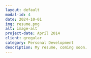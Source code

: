 ```yaml
---
layout: default
modal-id: 4
date: 2024-10-01
img: resume.png
alt: image-alt
project-date: April 2014
client: gregular
category: Personal Development
description: My resume, coming soon.
---
```

